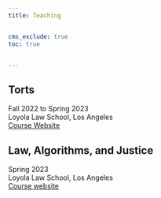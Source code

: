 ```yaml
---
title: Teaching


cms_exclude: true
toc: true


---
```


## Torts  <br>
Fall 2022 to Spring 2023 <br>
Loyola Law School, Los Angeles <br>
[Course Website](/torts)

## Law, Algorithms, and Justice  <br>
Spring 2023 <br>
Loyola Law School, Los Angeles <br>
[Course website](../laj-sp22)